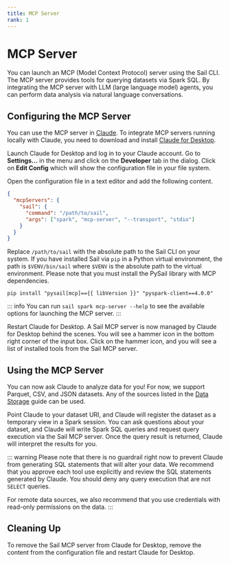 ```yaml
---
title: MCP Server
rank: 1
---
```


# MCP Server

You can launch an MCP (Model Context Protocol) server using the Sail CLI.
The MCP server provides tools for querying datasets via Spark SQL.
By integrating the MCP server with LLM (large language model) agents,
you can perform data analysis via natural language conversations.

## Configuring the MCP Server

You can use the MCP server in [Claude](https://claude.ai/).
To integrate MCP servers running locally with Claude, you need to download and install [Claude for Desktop](https://claude.ai/download).

Launch Claude for Desktop and log in to your Claude account.
Go to **Settings...** in the menu and click on the **Developer** tab in the dialog. Click on **Edit Config** which will show the configuration file in your file system.

Open the configuration file in a text editor and add the following content.

```json
{
  "mcpServers": {
    "sail": {
      "command": "/path/to/sail",
      "args": ["spark", "mcp-server", "--transport", "stdio"]
    }
  }
}
```

Replace `/path/to/sail` with the absolute path to the Sail CLI on your system.
If you have installed Sail via `pip` in a Python virtual environment, the path is `$VENV/bin/sail` where `$VENV` is the absolute path to the virtual environment.
Please note that you must install the PySail library with MCP dependencies.

```bash-vue
pip install "pysail[mcp]=={{ libVersion }}" "pyspark-client==4.0.0"
```

::: info
You can run `sail spark mcp-server --help` to see the available options for launching the MCP server.
:::

Restart Claude for Desktop.
A Sail MCP server is now managed by Claude for Desktop behind the scenes.
You will see a hammer icon in the bottom right corner of the input box.
Click on the hammer icon, and you will see a list of installed tools from the Sail MCP server.

## Using the MCP Server

You can now ask Claude to analyze data for you! For now, we support Parquet, CSV, and JSON datasets. Any of the sources listed in the [Data Storage](/guide/storage/) guide can be used.

Point Claude to your dataset URI, and Claude will register the dataset as a temporary view in a Spark session. You can ask questions about your dataset, and Claude will write Spark SQL queries and request query execution via the Sail MCP server. Once the query result is returned, Claude will interpret the results for you.

::: warning
Please note that there is no guardrail right now to prevent Claude from generating SQL statements that will alter your data. We recommend that you approve each tool use explicitly and review the SQL statements generated by Claude.
You should deny any query execution that are not `SELECT` queries.

For remote data sources, we also recommend that you use credentials with read-only permissions on the data.
:::

## Cleaning Up

To remove the Sail MCP server from Claude for Desktop, remove the content from the configuration file and restart Claude for Desktop.

<script setup>
import { useData } from "vitepress";
import { computed } from "vue";

const { site } = useData();

const libVersion = computed(() => site.value.contentProps?.libVersion);
</script>
